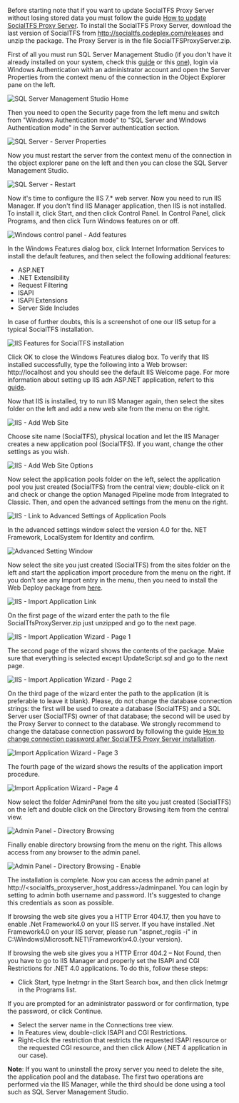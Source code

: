 Before starting note that if you want to update SocialTFS Proxy Server without losing stored data you must follow the guide [How to update SocialTFS Proxy Server](https://github.com/collab-uniba/socialcde4eclipse/wiki/How-to-update-SocialTFS-Proxy-Server).
To install the SocialTFS Proxy Server, download the last version of SocialTFS from http://socialtfs.codeplex.com/releases and unzip the package.
The Proxy Server is in the file SocialTFSProxyServer.zip.

First of all you must run SQL Server Management Studio (if you don't have it already installed on your system, check this [guide](http://www.sqlserverclub.com/essentialguides/how-to-install-sql-server-2008-step-by-step-guide.aspx) or this [one](http://blog.sqlauthority.com/2008/06/12/sql-server-2008-step-by-step-installation-guide-with-images/)), login via Windows Authentication with an administrator account and open the Server Properties from the context menu of the connection in the Object Explorer pane on the left.

![SQL Server Management Studio Home](http://i3.codeplex.com/Download?ProjectName=socialtfs&DownloadId=389580)

Then you need to open the Security page from the left menu and switch from "Windows Authentication mode" to "SQL Server and Windows Authentication mode" in the Server authentication section.

![SQL Server - Server Properties](http://i3.codeplex.com/Download?ProjectName=socialtfs&DownloadId=389581)

Now you must restart the server from the context menu of the connection in the object explorer pane on the left and then you can close the SQL Server Management Studio.

![SQL Server - Restart](http://i3.codeplex.com/Download?ProjectName=socialtfs&DownloadId=389582)

Now it's time to configure the IIS 7.* web server.
Now you need to run IIS Manager. If you don't find IIS Manager application, then IIS is not installed. To install it, click Start, and then click Control Panel. In Control Panel, click Programs, and then click Turn Windows features on or off.

![Windows control panel - Add features](http://i3.codeplex.com/Download?ProjectName=socialtfs&DownloadId=463175)

In the Windows Features dialog box, click Internet Information Services to install the default features, and then select the following additional features:
* ASP.NET
* .NET Extensibility
* Request Filtering
* ISAPI
* ISAPI Extensions
* Server Side Includes

In case of further doubts, this is a screenshot of one our IIS setup for a typical SocialTFS installation.

![IIS Features for SocialTFS installation](http://i3.codeplex.com/Download?ProjectName=socialtfs&DownloadId=467359)

Click OK to close the Windows Features dialog box. To verify that IIS installed successfully, type the following into a Web browser: http://localhost and you should see the default IIS Welcome page.
For more information about setting up IIS adn ASP.NET application, refert to this [guide](http://technet.microsoft.com/en-us/library/cc731252%28v=WS.10%29.aspx).

Now that IIS is installed, try to run IIS Manager again, then select the sites folder on the left and add a new web site from the menu on the right.

![IIS - Add Web Site](http://i3.codeplex.com/Download?ProjectName=socialtfs&DownloadId=389583)

Choose site name (SocialTFS), physical location and let the IIS Manager creates a new application pool (SocialTFS). If you want, change the other settings as you wish.

![IIS - Add Web Site Options](http://i3.codeplex.com/Download?ProjectName=socialtfs&DownloadId=389584)

Now select the application pools folder on the left, select the application pool you just created (SocialTFS) from the central view; double-click on it and check or change the option Managed Pipeline mode from Integrated to Classic.
Then, and open the advanced settings from the menu on the right.

![IIS - Link to Advanced Settings of Application Pools](http://i3.codeplex.com/Download?ProjectName=socialtfs&DownloadId=389585)

In the advanced settings window select the version 4.0 for the. NET Framework, LocalSystem for Identity and confirm.

![Advanced Setting Window](http://i3.codeplex.com/Download?ProjectName=socialtfs&DownloadId=473044)

Now select the site you just created (SocialTFS) from the sites folder on the left and start the application import procedure from the menu on the right. If you don't see any Import entry in the menu, then you need to install the Web Deploy package from [here](http://www.iis.net/download/DeployAndMigrate).

![IIS - Import Application Link](http://i3.codeplex.com/Download?ProjectName=socialtfs&DownloadId=389587)

On the first page of the wizard enter the path to the file SocialTfsProxyServer.zip just unzipped and go to the next page.

![IIS - Import Application Wizard - Page 1](http://i3.codeplex.com/Download?ProjectName=socialtfs&DownloadId=389588)

The second page of the wizard shows the contents of the package. Make sure that everything is selected except UpdateScript.sql and go to the next page.

![IIS - Import Application Wizard - Page 2](http://i3.codeplex.com/Download?ProjectName=socialtfs&DownloadId=638517)

On the third page of the wizard enter the path to the application (it is preferable to leave it blank). Please, do not change the database connection strings: the first will be used to create a database (SocialTFS) and a SQL Server user (SocialTFS) owner of that database; the second will be used by the Proxy Server to connect to the database. We strongly recommend to change the database connection password by following the guide [How to change connection password after SocialTFS Proxy Server installation](https://github.com/collab-uniba/socialcde4eclipse/wiki/How-to-change-connection-password-after-SocialTFS-Proxy-Server-installation).

![Import Application Wizard - Page 3](http://i3.codeplex.com/Download?ProjectName=socialtfs&DownloadId=389590)

The fourth page of the wizard shows the results of the application import procedure.

![Import Application Wizard - Page 4](http://i3.codeplex.com/Download?ProjectName=socialtfs&DownloadId=389591)

Now select the folder AdminPanel from the site you just created (SocialTFS) on the left and double click on the Directory Browsing item from the central view.

![Admin Panel - Directory Browsing](http://i3.codeplex.com/Download?ProjectName=socialtfs&DownloadId=389592)

Finally enable directory browsing from the menu on the right. This allows access from any browser to the admin panel.

![Admin Panel - Directory Browsing - Enable](http://i3.codeplex.com/Download?ProjectName=socialtfs&DownloadId=389593)

The installation is complete.
Now you can access the admin panel at http://<socialtfs_proxyserver_host_address>/adminpanel. You can login by setting to admin both username and password. It's suggested to change this credentials as soon as possible.

If browsing the web site gives you a HTTP Error 404.17, then you have to enable .Net Framework4.0 on your IIS server. If you have installed .Net Framework4.0 on your IIS server, please run "aspnet_regiis -i" in C:\Windows\Microsoft.NET\Framework\v4.0.{your version}.

If browsing the web site gives you a HTTP Error 404.2 – Not Found, then you have to go to IIS Manager and properly set the ISAPI and CGI Restrictions for .NET 4.0 applications. To do this, follow these steps:

* Click Start, type Inetmgr in the Start Search box, and then click Inetmgr in the Programs list. 

If you are prompted for an administrator password or for confirmation, type the password, or click Continue.

* Select the server name in the Connections tree view.
* In Features view, double-click ISAPI and CGI Restrictions.
* Right-click the restriction that restricts the requested ISAPI resource or the requested CGI resource, and then click Allow (.NET 4 application in our case). 


**Note**: If you want to uninstall the proxy server you need to delete the site, the application pool and the database. The first two operations are performed via the IIS Manager, while the third should be done using a tool such as SQL Server Management Studio.
